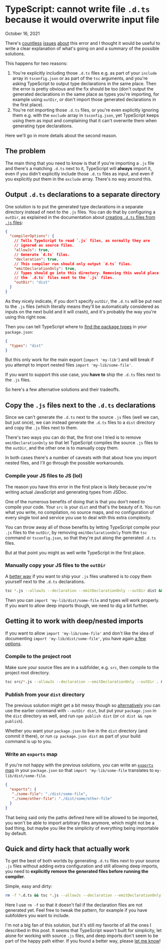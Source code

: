 # TypeScript: cannot write file `.d.ts` because it would overwrite input file
October 16, 2021

There's [countless](https://stackoverflow.com/questions/42609768/typescript-error-cannot-write-file-because-it-would-overwrite-input-file)
[issues](https://stackoverflow.com/questions/46914070/how-to-exclude-d-ts-file-for-typescript-compiler)
[about](https://github.com/microsoft/TypeScript/issues/16749)
this error and I thought it would be useful to write a clear explanation
of what's going on and a summary of the possible solutions.

This happens for two reasons:

1. You're explicitly including those `.d.ts` files e.g. as part of your
   `include` array in `tsconfig.json` or as part of the `tsc` arguments,
   and you're asking TypeScript to output type declarations in the same
   place. Then the error is pretty obvious and the fix should be too
   (don't output the generated declarations in the same place as types
   you're importing, for example using `outDir`, or don't import those
   generated declarations in the first place).
1. You're not importing those `.d.ts` files, or you're even explicitly
   ignoring them e.g. with the `exclude` array in `tsconfig.json`, yet
   TypeScript keeps using them as input and complaining that it can't
   overwrite them when generating type declarations.

Here we'll go in more details about the second reason.

## The problem

The main thing that you need to know is that if you're importing a `.js`
file and there's a matching `.d.ts` next to it, TypeScript will
**always** import it, even if you didn't explicitly include those
`.d.ts` files as input, and even if you explicitly put them in the
`exclude` array. There's no way around this.

## Output `.d.ts` declarations to a separate directory

One solution is to put the generated type declarations in a separate
directory instead of next to the `.js` files. You can do that by
configuring a `outDir`, as explained in the documentation about
[creating `.d.ts` files from `.js` files](https://www.typescriptlang.org/docs/handbook/declaration-files/dts-from-js.html#tsconfig):

```json
{
  "compilerOptions": {
    // Tells TypeScript to read `.js` files, as normally they are
    // ignored as source files.
    "allowJs": true,
    // Generate `d.ts` files.
    "declaration": true,
    // This compiler run should only output `d.ts` files.
    "emitDeclarationOnly": true,
    // Types should go into this directory. Removing this would place
    // the `.d.ts` files next to the `.js` files.
    "outDir": "dist"
  }
}
```

As they nicely indicate, if you don't specify `outDir`, the `.d.ts` will
be put next to the `.js` files (which literally means they'll be
automatically considered as inputs on the next build and it will crash),
and it's probably the way you're using this right now.

Then you can tell TypeScript where to [find the package types](https://www.typescriptlang.org/docs/handbook/declaration-files/publishing.html)
in your `package.json`:

```json
{
  "types": "dist"
}
```

But this only work for the main export (`import 'my-lib'`) and will
break if you attempt to import nested files `import 'my-lib/some-file'`.

If you want to support this use case, you **have to** ship the `.d.ts`
files next to the `.js` files.

So here's a few alternative solutions and their tradeoffs.

## Copy the `.js` files next to the `.d.ts` declarations

Since we can't generate the `.d.ts` next to the source `.js` files (well
we can, but just once), we can instead generate the `.d.ts` files to a
`dist` directory and copy the `.js` files next to them.

There's two ways you can do that, the first one I tried is to remove
`emitDeclarationOnly` so that let TypeScript compiles the source `.js`
files to the `outDir`, and the other one is to manually copy them.

In both cases there's a number of caveats with that about how you import
nested files, and I'll go through the possible workarounds.

### Compile your JS files to JS (lol)

The reason you have this error in the first place is likely because
you're writing actual JavaScript and generating types from JSDoc.

One of the numerous benefits of doing that is that you don't need to
compile your code. Your `src` is your `dist` and that's the beauty of
it. You run what you write, no compilation, no source maps, and no
configuration of every single tool and service you use to deal with this
extra complexity.

You can throw away all of those benefits by letting TypeScript compile
your `.js` files to the `outDir`, by removing `emitDeclarationOnly` from
the `tsc` command or `tsconfig.json`, so that they're put along the
generated `.d.ts` files.

But at that point you might as well write TypeScript in the first place.

### Manually copy your JS files to the `outDir`

A [better way](https://vccolombo.github.io/blog/tsc-how-to-copy-non-typescript-files-when-building/)
if you want to ship your `.js` files unaltered is to copy them yourself
next to the `.d.ts` declarations.

```sh
tsc *.js --allowJs --declaration --emitDeclarationOnly --outDir dist && cp *.js dist
```

Then you can `import 'my-lib/dist/some-file` and types will work
properly. If you want to allow deep imports though, we need to dig a bit
further.

## Getting it to work with deep/nested imports

If you want to allow `import 'my-lib/some-file'` and don't like the idea
of documenting `import 'my-lib/dist/some-file'`, you have again
[a few options](https://stackoverflow.com/questions/67097803/how-to-let-users-import-from-subfolders-of-my-npm-package).

### Compile to the project root

Make sure your source files are in a subfolder, e.g. `src`, then compile
to the project root directory.

```sh
tsc src/*.js --allowJs --declaration --emitDeclarationOnly --outDir . && cp src/*.js .
```

### Publish from your `dist` directory

The previous solution might get a bit messy though so
[alternatively](https://stackoverflow.com/questions/38935176/how-to-npm-publish-specific-folder-but-as-package-root)
you can use the earlier command with `--outDir dist`, but put your
`package.json` in the `dist` directory as well, and run `npm publish
dist` (or `cd dist && npm publish`).

Whether you want your `package.json` to live in the `dist` directory
(and commit it there), or run `cp package.json dist` as part of your
build command is up to you.

### Write an `exports` map

If you're not happy with the previous solutions, you can write an
[`exports` map](https://nodejs.org/api/packages.html#packages_exports)
in your `package.json` so that `import 'my-lib/some-file` translates
to `my-lib/dist/some-file`.

```json
{
  "exports": {
   "./some-file": "./dist/some-file",
   "./some/other-file": "./dist/some/other-file"
  }
}
```

That being said only the paths defined here will be allowed to be
imported, you won't be able to import arbitrary files anymore, which
might not be a bad thing, but maybe you like the simplicity of
everything being importable by default.

## Quick and dirty hack that actually work

To get the best of both worlds by generating `.d.ts` files next to your
source `.js` files without adding extra configuration and still allowing
deep imports, you need to **explicitly remove the generated files before
running the compiler**.

Simple, easy and dirty:

```sh
rm -f *.d.ts && tsc *.js --allowJs --declaration --emitDeclarationOnly
```

Here I use `rm -f` so that it doesn't fail if the declaration files are
not generated yet. Feel free to tweak the pattern, for example if you
have subfolders you want to include.

I'm not a big fan of this solution, but it's still my favorite of all
the ones I described in this post. It seems that TypeScript wasn't built
for simplicity, let alone for working with source `.js` files, and deep
imports don't seem to be part of the happy path either. If you found a
better way, please [let me know](/val.md#contact)!
